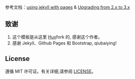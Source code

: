 
参考文档：[using jekyll with pages](https://help.github.com/articles/using-jekyll-with-pages/) & [Upgrading from 2.x to 3.x](http://jekyllrb.com/docs/upgrading/2-to-3/)


## 致谢

1. 这个模板是从这里 [Hux](http://qiubaiying.github.io)fork 的, 感谢这个作者。 
2. 感谢 Jekyll、Github Pages 和 Bootstrap, qiubaiying!

## License

遵循 MIT 许可证。有关详细,请参阅 [LICENSE](https://github.com/forefive003/forefive003.github.io/blob/master/LICENSE)。

